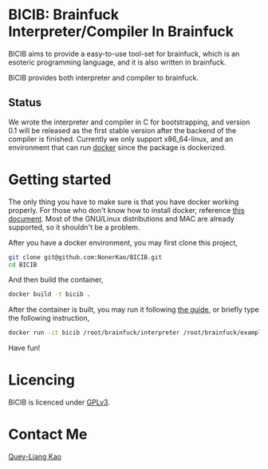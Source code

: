 BICIB: Brainfuck Interpreter/Compiler In Brainfuck
=================================================

BICIB aims to provide a easy-to-use tool-set for brainfuck,
which is an esoteric programming language, and it is also written
in brainfuck.  

BICIB provides both interpreter and compiler to brainfuck.

## Status

We wrote the interpreter and compiler in C for bootstrapping, 
and version 0.1 will be released as the first stable version after
the backend of the compiler is finished.
Currently we only support x86_64-linux, and an environment
that can run [docker](https://github.com/docker/docker) since
the package is dockerized.

Getting started
===============

The only thing you have to make sure is that you have docker working 
properly.  For those who don't know how to install docker, reference
[this document](http://docs.docker.com/installation/).  Most of the 
GNU/Linux distributions and MAC are already supported, so it shouldn't
be a problem.

After you have a docker environment, you may first clone this project,
```bash
git clone git@github.com:NonerKao/BICIB.git
cd BICIB
```

And then build the container,
```bash
docker build -t bicib .
```

After the container is built, you may run it following [the guide](http://docs.docker.com/userguide/),
or briefly type the following instruction,
```bash
docker run -it bicib /root/brainfuck/interpreter /root/brainfuck/examples/hw.b
```

Have fun!

Licencing
=========

BICIB is licenced under [GPLv3](http://www.gnu.org/licenses/gpl-3.0.html).

Contact Me
==========

[Quey-Liang Kao](http://noner.scopelab.cs.nthu.edu.tw)
